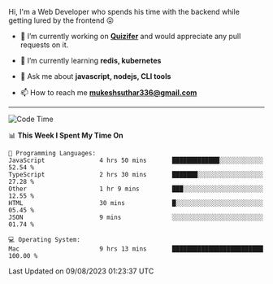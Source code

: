 Hi, I'm a Web Developer who spends his time with the backend while getting lured by the frontend 😜

- 🔭 I’m currently working on **[Quizifer](https://github.com/SutharMukesh/Quizifer/)** and would appreciate any pull requests on it.

- 🌱 I’m currently learning **redis, kubernetes**

- 💬 Ask me about **javascript, nodejs, CLI tools**

- 📫 How to reach me **mukeshsuthar336@gmail.com**

---
<!--START_SECTION:waka-->
![Code Time](http://img.shields.io/badge/Code%20Time-2%2C403%20hrs%2056%20mins-blue)

📊 **This Week I Spent My Time On** 

```text
💬 Programming Languages: 
JavaScript               4 hrs 50 mins       █████████████░░░░░░░░░░░░   52.54 % 
TypeScript               2 hrs 30 mins       ███████░░░░░░░░░░░░░░░░░░   27.28 % 
Other                    1 hr 9 mins         ███░░░░░░░░░░░░░░░░░░░░░░   12.55 % 
HTML                     30 mins             █░░░░░░░░░░░░░░░░░░░░░░░░   05.45 % 
JSON                     9 mins              ░░░░░░░░░░░░░░░░░░░░░░░░░   01.74 % 

💻 Operating System: 
Mac                      9 hrs 13 mins       █████████████████████████   100.00 % 
```


 Last Updated on 09/08/2023 01:23:37 UTC
<!--END_SECTION:waka-->
